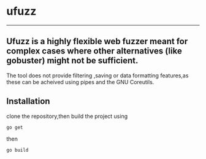 # ufuzz
---
Ufuzz is a highly flexible web fuzzer meant for complex cases where other alternatives (like gobuster) might not be sufficient.
---
The tool does not provide filtering ,saving or data formatting features,as these can be acheived using pipes and the GNU Coreutils.

## Installation
clone the repository,then build the project using

```
go get
```
then

```
go build
```
